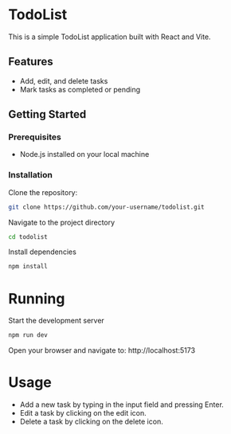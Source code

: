 # TodoList

This is a simple TodoList application built with React and Vite.

## Features

- Add, edit, and delete tasks
- Mark tasks as completed or pending

## Getting Started

### Prerequisites

- Node.js installed on your local machine

### Installation

Clone the repository:

```bash
git clone https://github.com/your-username/todolist.git
```

Navigate to the project directory
```bash
cd todolist
```

Install dependencies
```bash
npm install
```
# Running
Start the development server

```bash
npm run dev
```
Open your browser and navigate to: http://localhost:5173

# Usage
- Add a new task by typing in the input field and pressing Enter.
- Edit a task by clicking on the edit icon.
- Delete a task by clicking on the delete icon.